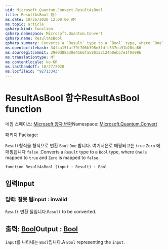 ```yaml
---
uid: Microsoft.Quantum.Convert.ResultAsBool
title: ResultAsBool 함수
ms.date: 10/26/2020 12:00:00 AM
ms.topic: article
qsharp.kind: function
qsharp.namespace: Microsoft.Quantum.Convert
qsharp.name: ResultAsBool
qsharp.summary: Converts a `Result` type to a `Bool` type, where `One` is mapped to `true` and `Zero` is mapped to `false`.
ms.openlocfilehash: 34fca15faf79f706b398e3fdfc537ea91b28da86
ms.sourcegitcommit: 29e0d88a30e4166fa580132124b0eb57e1f0e986
ms.translationtype: MT
ms.contentlocale: ko-KR
ms.lasthandoff: 10/27/2020
ms.locfileid: "92713343"
---
```

# <a name="resultasbool-function"></a><span data-ttu-id="306e6-102">ResultAsBool 함수</span><span class="sxs-lookup"><span data-stu-id="306e6-102">ResultAsBool function</span></span>

<span data-ttu-id="306e6-103">네임 스페이스: [Microsoft 양자 변환](xref:Microsoft.Quantum.Convert)</span><span class="sxs-lookup"><span data-stu-id="306e6-103">Namespace: [Microsoft.Quantum.Convert](xref:Microsoft.Quantum.Convert)</span></span>

<span data-ttu-id="306e6-104">패키지 [](https://nuget.org/packages/)</span><span class="sxs-lookup"><span data-stu-id="306e6-104">Package: [](https://nuget.org/packages/)</span></span>


<span data-ttu-id="306e6-105">`Result`형식을 형식으로 변환 `Bool` `One` 합니다. 여기서은로 매핑되고는 `true` `Zero` 에 매핑됩니다 `false` .</span><span class="sxs-lookup"><span data-stu-id="306e6-105">Converts a `Result` type to a `Bool` type, where `One` is mapped to `true` and `Zero` is mapped to `false`.</span></span>

```qsharp
function ResultAsBool (input : Result) : Bool
```


## <a name="input"></a><span data-ttu-id="306e6-106">입력</span><span class="sxs-lookup"><span data-stu-id="306e6-106">Input</span></span>

### <a name="input--__invalidresult__"></a><span data-ttu-id="306e6-107">입력: __잘못 <Result> 됨__</span><span class="sxs-lookup"><span data-stu-id="306e6-107">input : __invalid<Result>__</span></span>

<span data-ttu-id="306e6-108">`Result` 변환 될입니다.</span><span class="sxs-lookup"><span data-stu-id="306e6-108">`Result` to be converted.</span></span>



## <a name="output--bool"></a><span data-ttu-id="306e6-109">출력: [Bool](xref:microsoft.quantum.lang-ref.bool)</span><span class="sxs-lookup"><span data-stu-id="306e6-109">Output : [Bool](xref:microsoft.quantum.lang-ref.bool)</span></span>

<span data-ttu-id="306e6-110">`input`를 나타내는 `Bool`입니다.</span><span class="sxs-lookup"><span data-stu-id="306e6-110">A `Bool` representing the `input`.</span></span>